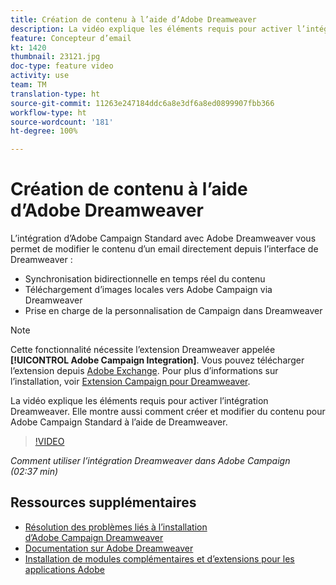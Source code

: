 ```yaml
---
title: Création de contenu à l’aide d’Adobe Dreamweaver
description: La vidéo explique les éléments requis pour activer l’intégration Dreamweaver. Elle montre aussi comment créer et modifier du contenu pour Adobe Campaign Standard à l’aide de Dreamweaver.
feature: Concepteur d’email
kt: 1420
thumbnail: 23121.jpg
doc-type: feature video
activity: use
team: TM
translation-type: ht
source-git-commit: 11263e247184ddc6a8e3df6a8ed0899907fbb366
workflow-type: ht
source-wordcount: '181'
ht-degree: 100%

---
```



# Création de contenu à l’aide d’Adobe Dreamweaver

L’intégration d’Adobe Campaign Standard avec Adobe Dreamweaver vous permet de modifier le contenu d’un email directement depuis l’interface de Dreamweaver :

* Synchronisation bidirectionnelle en temps réel du contenu
* Téléchargement d’images locales vers Adobe Campaign via Dreamweaver
* Prise en charge de la personnalisation de Campaign dans Dreamweaver

>[!NOTE]
>
>Cette fonctionnalité nécessite l’extension Dreamweaver appelée **[!UICONTROL Adobe Campaign Integration]**. Vous pouvez télécharger l’extension depuis [Adobe Exchange](https://exchange.adobe.com/creativecloud.html#search). Pour plus d’informations sur l’installation, voir [Extension Campaign pour Dreamweaver](https://helpx.adobe.com/fr/dreamweaver/using/working-with-dreamweaver-and-campaign.html).

La vidéo explique les éléments requis pour activer l’intégration Dreamweaver. Elle montre aussi comment créer et modifier du contenu pour Adobe Campaign Standard à l’aide de Dreamweaver.

>[!VIDEO](https://video.tv.adobe.com/v/23121?quality=12)

*Comment utiliser l’intégration Dreamweaver dans Adobe Campaign (02:37 min)*

## Ressources supplémentaires

* [Résolution des problèmes liés à l’installation d’Adobe Campaign Dreamweaver](https://helpx.adobe.com/fr/dreamweaver/kb/dreamweaver-campaign-integration-issue.html)
* [Documentation sur Adobe Dreamweaver](https://helpx.adobe.com/fr/dreamweaver/using/working-with-dreamweaver-and-campaign.html)
* [Installation de modules complémentaires et d’extensions pour les applications Adobe](https://helpx.adobe.com/fr/creative-cloud/kb/installingextensionsandaddons.html)
